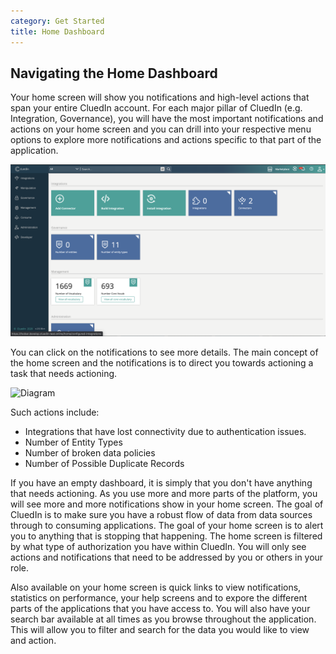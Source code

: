 ```yaml
---
category: Get Started
title: Home Dashboard
---
```


## Navigating the Home Dashboard

Your home screen will show you notifications and high-level actions that span your entire CluedIn account. For each major pillar of CluedIn (e.g. Integration, Governance), you will have the most important notifications and actions on your home screen and you can drill into your respective menu options to explore more notifications and actions specific to that part of the application. 

![Diagram](home-screen.png)

You can click on the notifications to see more details. The main concept of the home screen and the notifications is to direct you towards actioning a task that needs actioning. 

![Diagram](home-screen-click-notification.png)

Such actions include:

 - Integrations that have lost connectivity due to authentication issues.
 - Number of Entity Types
 - Number of broken data policies
 - Number of Possible Duplicate Records

 If you have an empty dashboard, it is simply that you don't have anything that needs actioning. As you use more and more parts of the platform, you will see more and more notifications show in your home screen. The goal of CluedIn is to make sure you have a robust flow of data from data sources through to consuming applications. The goal of your home screen is to alert you to anything that is stopping that happening. The home screen is filtered by what type of authorization you have within CluedIn. You will only see actions and notifications that need to be addressed by you or others in your role.

 Also available on your home screen is quick links to view notifications, statistics on performance, your help screens and to expore the different parts of the applications that you have access to. You will also have your search bar available at all times as you browse throughout the application. This will allow you to filter and search for the data you would like to view and action.
